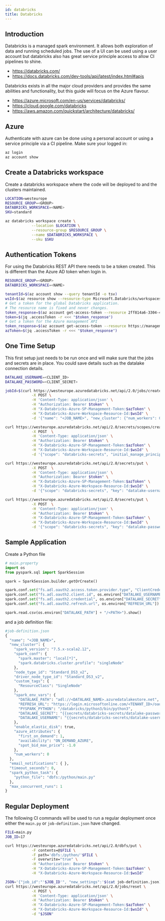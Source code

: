 ```yaml
---
id: databricks
title: Databricks
---
```


## Introduction

Databricks is a managed spark environment. It allows both exploration of data and running scheduled jobs. The use of a UI can be used using a user account but databricks also has great service principle access to allow CI pipelines to shine.

- https://databricks.com/
- https://docs.databricks.com/dev-tools/api/latest/index.html#apis

Databricks exists in all the major cloud providers and provides the same abilities and functionality, but this guide will focus on the Azure flavour.

- https://azure.microsoft.com/en-us/services/databricks/
- https://cloud.google.com/databricks
- https://aws.amazon.com/quickstart/architecture/databricks/

## Azure

Authenticate with azure can be done using a personal account or using a service principle via a CI pipeline. Make sure your logged in:

```bash
az login
az account show
```

## Create a Databricks workspace

Create a databricks workspace where the code will be deployed to and the clusters maintained.

```bash
LOCATION=westeurope
RESOURCE_GROUP=<GROUP>
DATABRICKS_WORKSPACE=<NAME>
SKU=standard

az databricks workspace create \
            --location $LOCATION \
            --resource-group $RESOURCE_GROUP \
            --name $DATABRICKS_WORKSPACE \
            --sku $SKU
```

## Authentication Tokens

For using the Databricks REST API there needs to be a token created. This is different than the Azure AD token when login in.

```bash    
RESOURCE_GROUP=<GROUP>
DATABRICKS_WORKSPACE=<NAME>

tenantId=$(az account show --query tenantId -o tsv)
wsId=$(az resource show --resource-type Microsoft.Databricks/workspaces -g "$RESOURCE_GROUP" -n "$DATABRICKS_WORKSPACE" --query id -o tsv)
# Get a token for the global Databricks application.
# The resource name is fixed and never changes.
token_response=$(az account get-access-token --resource 2ff814a6-3304-4ab8-85cb-cd0e6f879c1d)
token=$(jq .accessToken -r <<< "$token_response")
# Get a token for the Azure management API
token_response=$(az account get-access-token --resource https://management.core.windows.net/)
azToken=$(jq .accessToken -r <<< "$token_response")
```

## One Time Setup

This first setup just needs to be run once and will make sure that the jobs and secrets are in place. You could save details such as the datalake connection details.

```bash
DATALAKE_USERNAME=<CLIENT_ID>
DATALAKE_PASSWORD=<CLIENT_SECRET>

jobId=$(curl https://westeurope.azuredatabricks.net/api/2.0/jobs/create \
            -X POST \
            -H 'Content-Type: application/json' \
            -H "Authorization: Bearer $token" \
            -H "X-Databricks-Azure-SP-Management-Token:$azToken" \
            -H "X-Databricks-Azure-Workspace-Resource-Id:$wsId" \
            -d '{"name": "<JOB_NAME>", "new_cluster": {"num_workers": 0, "spark_version": "7.5.x-scala2.12", "node_type_id": "Standard_D3s_v2"}}' | jq -r .job_id)

curl https://westeurope.azuredatabricks.net/api/2.0/secrets/scopes/create \
            -X POST  \
            -H 'Content-Type: application/json' \
            -H "Authorization: Bearer $token" \
            -H "X-Databricks-Azure-SP-Management-Token:$azToken" \
            -H "X-Databricks-Azure-Workspace-Resource-Id:$wsId" \
            -d '{"scope": "databricks-secrets", "initial_manage_principal": "users"}'

curl https://westeurope.azuredatabricks.net/api/2.0/secrets/put \
            -X POST  \
            -H 'Content-Type: application/json' \
            -H "Authorization: Bearer $token" \
            -H "X-Databricks-Azure-SP-Management-Token:$azToken" \
            -H "X-Databricks-Azure-Workspace-Resource-Id:$wsId" \
            -d '{"scope": "databricks-secrets", "key": "datalake-username", "string_value": "'$DATALAKE_USERNAME'"}'

curl https://westeurope.azuredatabricks.net/api/2.0/secrets/put \
            -X POST  \
            -H 'Content-Type: application/json' \
            -H "Authorization: Bearer $token" \
            -H "X-Databricks-Azure-SP-Management-Token:$azToken" \
            -H "X-Databricks-Azure-Workspace-Resource-Id:$wsId" \
            -d '{"scope": "databricks-secrets", "key": "datalake-password", "string_value": "'$DATALAKE_PASSWORD'"}'
```

## Sample Application

Create a Python file

```python
# main.property
import os
from pyspark.sql import SparkSession

spark = SparkSession.builder.getOrCreate()

spark.conf.set("fs.adl.oauth2.access.token.provider.type", "ClientCredential")
spark.conf.set("fs.adl.oauth2.client.id", os.environ["DATALAKE_USERNAME"])
spark.conf.set("fs.adl.oauth2.credential", os.environ["DATALAKE_SECRET"])
spark.conf.set("fs.adl.oauth2.refresh.url", os.environ["REFRESH_URL"])

spark.read.csv(os.environ["DATALAKE_PATH"] + "/<PATH>").show()
```

and a job definition file:

```python
#job-definition.json
{
  "name": "<JOB_NAME>",
  "new_cluster": {
    "spark_version": "7.5.x-scala2.12",
    "spark_conf": {
      "spark.master": "local[*]",
      "spark.databricks.cluster.profile": "singleNode"
    },
    "node_type_id": "Standard_DS3_v2",
    "driver_node_type_id": "Standard_DS3_v2",
    "custom_tags": {
      "ResourceClass": "SingleNode"
    },
    "spark_env_vars": {
      "DATALAKE_PATH": "adl://<DATALAKE_NAME>.azuredatalakestore.net",
      "REFRESH_URL": "https://login.microsoftonline.com/<TENANT_ID>/oauth2/token",
      "PYSPARK_PYTHON": "/databricks/python3/bin/python3",
      "DATALAKE_SECRET": "{{secrets/databricks-secrets/datalake-password}}",
      "DATALAKE_USERNAME": "{{secrets/databricks-secrets/datalake-username}}"
    },
    "enable_elastic_disk": true,
    "azure_attributes": {
      "first_on_demand": 1,
      "availability": "ON_DEMAND_AZURE",
      "spot_bid_max_price": -1.0
    },
    "num_workers": 0
  },
  "email_notifications": { },
  "timeout_seconds": 0,
  "spark_python_task": {
    "python_file": "dbfs:/python/main.py"
  },
  "max_concurrent_runs": 1
}

```

## Regular Deployment

The following CI commands will be used to run a regular deployment once either the `main.py` or `job-definition.json` have changed.

```bash
FILE=main.py
JOB_ID=17

curl https://westeurope.azuredatabricks.net/api/2.0/dbfs/put \
            -F contents=@$FILE \
            -F path='dbfs:/python/'$FILE \
            -F overwrite="true" \
            -H "Authorization: Bearer $token" \
            -H "X-Databricks-Azure-SP-Management-Token:$azToken" \
            -H "X-Databricks-Azure-Workspace-Resource-Id:$wsId"

JSON='{"job_id":"'$JOB_ID'", "new_settings":'$(cat job-definition.json)'}'
curl https://westeurope.azuredatabricks.net/api/2.0/jobs/reset \
            -X POST \
            -H 'Content-Type: application/json' \
            -H "Authorization: Bearer $token" \
            -H "X-Databricks-Azure-SP-Management-Token:$azToken" \
            -H "X-Databricks-Azure-Workspace-Resource-Id:$wsId" \
            -d "$JSON"
```  

